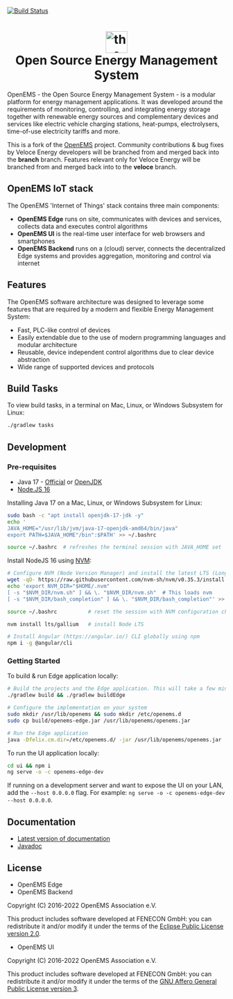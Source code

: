 [![Build Status](https://github.com/veloce-argos/openems/actions/workflows/build.yml/badge.svg)](https://github.com/veloce-argos/openems/actions/workflows/build.yml)

<h1 align="center">
  <img src="./doc/modules/ROOT/assets/images/OpenEMS-Logo.png" alt="the Feneco - OpenEMS Logo" width="50"></a>
  <br/>Open Source Energy Management System
</h1>

OpenEMS - the Open Source Energy Management System - is a modular platform for energy management applications. It was developed around the requirements of monitoring, controlling, and integrating energy storage together with renewable energy sources and complementary devices and services like electric vehicle charging stations, heat-pumps, electrolysers, time-of-use electricity tariffs and more.

This is a fork of the [OpenEMS](https://github.com/OpenEMS/openems) project.  Community contributions & bug fixes by Veloce Energy developers will be branched from and merged back into the **branch** branch.  Features relevant only for Veloce Energy will be branched from and merged back into to the **veloce** branch. 

## OpenEMS IoT stack

The OpenEMS 'Internet of Things' stack contains three main components:

 * **OpenEMS Edge** runs on site, communicates with devices and services, collects data and executes control algorithms
 * **OpenEMS UI** is the real-time user interface for web browsers and smartphones
 * **OpenEMS Backend** runs on a (cloud) server, connects the decentralized Edge systems and provides aggregation, monitoring and control via internet

## Features

The OpenEMS software architecture was designed to leverage some features that are required by a modern and flexible Energy Management System:

 * Fast, PLC-like control of devices
 * Easily extendable due to the use of modern programming languages and modular architecture
 * Reusable, device independent control algorithms due to clear device abstraction
 * Wide range of supported devices and protocols

 ## Build Tasks

To view build tasks, in a terminal on Mac, Linux, or Windows Subsystem for Linux:

 ```bash
./gradlew tasks
 ```

## Development

### Pre-requisites

- Java 17 - [Official](https://www.oracle.com/java/) or [OpenJDK](https://openjdk.org/)
- [Node.JS 16](https://nodejs.org/e)

Installing Java 17 on a Mac, Linux, or Windows Subsystem for Linux:

```bash
sudo bash -c "apt install openjdk-17-jdk -y"
echo '
JAVA_HOME="/usr/lib/jvm/java-17-openjdk-amd64/bin/java"
export PATH=$JAVA_HOME"/bin":$PATH' >> ~/.bashrc

source ~/.bashrc  # refreshes the terminal session with JAVA_HOME set
```

Install NodeJS 16 using [NVM](https://github.com/nvm-sh/nvm):

```bash
# Configure NVM (Node Version Manager) and install the latest LTS (Long-Term Support) version of Node.js using NVM
wget -qO- https://raw.githubusercontent.com/nvm-sh/nvm/v0.35.3/install.sh | bash
echo 'export NVM_DIR="$HOME/.nvm"
[ -s "$NVM_DIR/nvm.sh" ] && \. "$NVM_DIR/nvm.sh"  # This loads nvm
[ -s "$NVM_DIR/bash_completion" ] && \. "$NVM_DIR/bash_completion"' >> ~/.bashrc

source ~/.bashrc          # reset the session with NVM configuration changes

nvm install lts/gallium   # install Node LTS

# Install Angular (https://angular.io/) CLI globally using npm
npm i -g @angular/cli
```

### Getting Started

To build & run Edge application locally:

```bash
# Build the projects and the Edge application. This will take a few minuts
./gradlew build && ./gradlew buildEdge

# Configure the implementation on your system
sudo mkdir /usr/lib/openems && sudo mkdir /etc/openems.d
sudo cp build/openems-edge.jar /usr/lib/openems/openems.jar

# Run the Edge application
java -Dfelix.cm.dir=/etc/openems.d/ -jar /usr/lib/openems/openems.jar
```

To run the UI application locally:

```bash
cd ui && npm i
ng serve -o -c openems-edge-dev
```

If running on a development server and want to expose the UI on your LAN, add the `--host 0.0.0.0` flag.  For example:  `ng serve -o -c openems-edge-dev --host 0.0.0.0`.

## Documentation

* [Latest version of documentation](https://openems.github.io/openems.io/openems/latest/introduction.html)
* [Javadoc](https://openems.github.io/openems.io/javadoc/)

## License

* OpenEMS Edge 
* OpenEMS Backend

Copyright (C) 2016-2022 OpenEMS Association e.V.

This product includes software developed at FENECON GmbH: you can
redistribute it and/or modify it under the terms of the [Eclipse Public License version 2.0](LICENSE-EPL-2.0). 

 * OpenEMS UI

Copyright (C) 2016-2022 OpenEMS Association e.V.

This product includes software developed at FENECON GmbH: you can
redistribute it and/or modify it under the terms of the [GNU Affero General Public License version 3](LICENSE-AGPL-3.0).
